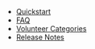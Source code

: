 - [Quickstart](/docs/quickstart)
- [FAQ](/docs/faqs)
- [Volunteer Categories](/docs/volunteer-categories)
- [Release Notes](/docs/release-notes)
